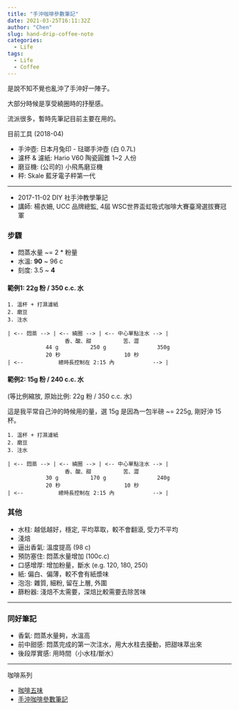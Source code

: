 ```yaml
---
title: "手沖咖啡參數筆記"
date: 2021-03-25T16:11:32Z
author: "Chen"
slug: hand-drip-coffee-note
categories:
  - Life
tags: 
  - Life
  - Coffee
---
```




是說不知不覺也亂沖了手沖好一陣子。

大部分時候是享受繞圈時的抒壓感。

流派很多，暫時先筆記目前主要在用的。

目前工具 (2018-04)

* 手沖壺: 日本月兔印 - 琺瑯手沖壺 (白 0.7L)
* 濾杯 & 濾紙: Hario V60 陶瓷圓錐 1~2 人份
* 磨豆機: (公司的) 小飛馬磨豆機
* 秤: Skale 藍牙電子秤第一代

---

* 2017-11-02 DIY 社手沖教學筆記
* 講師: 楊衣姍, UCC 品牌總監, 4屆 WSC世界盃虹吸式咖啡大賽臺灣選拔賽冠軍

### 步驟

* 悶蒸水量 ~= 2 * 粉量
* 水溫: **90** ~ 96 c
* 刻度: 3.5 ~ **4**

#### 範例1: 22g 粉 / 350 c.c. 水

```
1. 溫杯 + 打濕濾紙  
2. 磨豆  
3. 注水

| <-- 悶蒸 --> | <-- 繞圈 --> | <-- 中心單點注水 --> |
                  香、酸、甜          苦、澀
            44 g          250 g                350g
            20 秒                    10 秒
| <--           總時長控制在 2:15 內            --> |

```

#### 範例2: 15g 粉 / 240 c.c. 水

(等比例縮放, 原始比例: 22g 粉 / 350 c.c. 水)

這是我平常自己沖的時候用的量，選 15g 是因為一包半磅 ~= 225g, 剛好沖 15 杯。

```
1. 溫杯 + 打濕濾紙  
2. 磨豆  
3. 注水

| <-- 悶蒸 --> | <-- 繞圈 --> | <-- 中心單點注水 --> |
                  香、酸、甜          苦、澀
            30 g          170 g                240g
            20 秒                    10 秒
| <--           總時長控制在 2:15 內            --> |

```

### 其他

* 水柱: 越低越好，穩定, 平均萃取，較不會翻滾, 受力不平均
* 淺焙
* 逼出香氣: 溫度提高 (98 c)
* 預防塞住: 悶蒸水量增加 (100c.c)
* 口感增厚: 增加粉量，斷水 (e.g. 120, 180, 250)
* 紙: 偏白、偏薄，較不會有紙漿味
* 泡泡: 雜質, 細粉, 留在上層, 外圍
* 篩粉器: 淺焙不太需要，深焙比較需要去除苦味

---

### 同好筆記

* 香氣: 悶蒸水量夠，水溫高
* 前中甜感: 悶蒸完成的第一次注水，用大水柱去擾動，把甜味萃出來
* 後段厚實感: 用時間（小水柱/斷水）

---

咖啡系列

* [咖啡五味](/2018/05/12/taste-of-coffee/)
* [手沖咖啡參數筆記](/2018/04/29/hand-drip-coffee-notes/)

